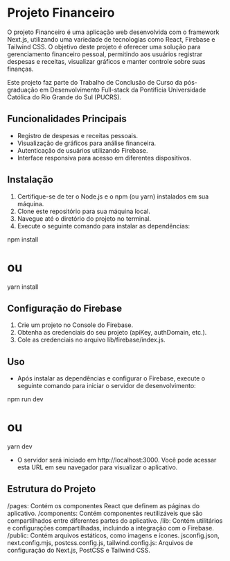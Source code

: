 # Projeto Financeiro

O projeto Financeiro é uma aplicação web desenvolvida com o framework Next.js, utilizando uma variedade de tecnologias como React, Firebase e Tailwind CSS. O objetivo deste projeto é oferecer uma solução para gerenciamento financeiro pessoal, permitindo aos usuários registrar despesas e receitas, visualizar gráficos e manter controle sobre suas finanças.

Este projeto faz parte do Trabalho de Conclusão de Curso da pós-graduação em Desenvolvimento Full-stack da Pontifícia Universidade Católica do Rio Grande do Sul (PUCRS).

## Funcionalidades Principais

* Registro de despesas e receitas pessoais.
* Visualização de gráficos para análise financeira.
* Autenticação de usuários utilizando Firebase.
* Interface responsiva para acesso em diferentes dispositivos.

## Instalação

1. Certifique-se de ter o Node.js e o npm (ou yarn) instalados em sua máquina.
2. Clone este repositório para sua máquina local.
3. Navegue até o diretório do projeto no terminal.
4. Execute o seguinte comando para instalar as dependências:

npm install
# ou
yarn install

## Configuração do Firebase

1. Crie um projeto no Console do Firebase.
2. Obtenha as credenciais do seu projeto (apiKey, authDomain, etc.).
3. Cole as credenciais no arquivo lib/firebase/index.js.

## Uso

* Após instalar as dependências e configurar o Firebase, execute o seguinte comando para iniciar o servidor de desenvolvimento:

npm run dev
# ou
yarn dev

* O servidor será iniciado em http://localhost:3000. Você pode acessar esta URL em seu navegador para visualizar o aplicativo.

## Estrutura do Projeto

/pages: Contém os componentes React que definem as páginas do aplicativo.
/components: Contém componentes reutilizáveis que são compartilhados entre diferentes partes do aplicativo.
/lib: Contém utilitários e configurações compartilhadas, incluindo a integração com o Firebase.
/public: Contém arquivos estáticos, como imagens e ícones.
jsconfig.json, next.config.mjs, postcss.config.js, tailwind.config.js: Arquivos de configuração do Next.js, PostCSS e Tailwind CSS.